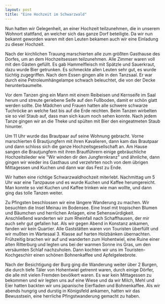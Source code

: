 ```yaml
---
layout: post
title: "Eine Hochzeit im Schwarzwald"
---
```


Nun hatten wir Gelegenheit, an einer Hochzeit teilzunehmen, die in unserem Wohnort stattfand, an welcher sich das ganze Dorf beteiligte. Da wir nun bekannt geworden waren mit den Leuten bekamen auch wir eine Einladung zu dieser Hochzeit.

Nach der kirchlichen Trauung marschierten alle zum größten Gasthause des Dorfes, um an dem Hochzeitsessen teilzunehmen. Alle Zimmer waren voll mit den Gästen gefüllt. Es gab Hammelfleisch mit Spätzle und Sauerkraut, dazu wurde Bier getrunken. Es schmeckte allen Leuten sehr gut, es wurde tüchtig zugegriffen. Nach dem Essen gingen alle in den Tanzsaal. Er war durch eine Petroleumhängelampe schwach beleuchtet, die von der Decke herunterbaumelte.

Vor dem Tanzen ging ein Mann mit einem Reibeisen und Kernseife im Saal herum und streute geriebene Seife auf den Fußboden, damit er schön glatt werden sollte. Die Mädchen und Frauen hatten alle schwere schwarze Tuchröcke an welche fast bis auf die Erde reichten. Beim Tanzen wirbelten sie so viel Staub auf, dass man sich kaum noch sehen konnte. Nach jedem Tanze gingen wir an die Theke und spülten mit Bier den eingeatmeten Staub hinunter.

Um 11 Uhr wurde das Brautpaar auf seine Wohnung gebracht. Vorne marschierten 6 Brautjungfern mit ihren Kavalieren, dann kam das Brautpaar und dann schloss sich die ganze Hochzeitsgesellschaft an. Am Hause sangen die Brautjungfern mit ihren Brautführern einige gebräuchliche Hochzeitslieder wie "Wir winden dir den Jungfernkranz" und ähnliche, dann gingen wir wieder ins Gasthaus und verzehrten noch von dem übrigen Mittagessen und Kuchen und dann war das Fest zu Ende.

Wir hatten eine richtige Schwarzwaldhochzeit miterlebt. Nachmittag um 5 Uhr war eine Tanzpause und es wurde Kuchen und Kaffee herumgereicht. Man konnte so viel Kuchen und Kaffee trinken wie man wollte, und dann ging das tolle Tanzen weiter.

Zu Pfingsten beschlossen wir eine längere Wanderung zu machen. Wir besuchten die Insel Meinau im Bodensee. Eine Insel mit tropischen Blumen und Bäumchen und herrlichen Anlagen, eine Sehenswürdigkeit. Anschließend wanderten wir zum Rheinfall nach Schaffhausen, der mir auch sehr gut gefallen hat. Als wir gegen Abend in Konstanz ankamen, fanden wir kein Quartier. Alle Gaststätten waren von Touristen überfüllt und wir mußten im Wartesaal 3. Klasse auf harten Holzbänken übernachten. Frühzeitig brachen wir auf und wanderten zum Hohentwiel, eine Ruine einer alten Ritterburg und legten uns bei der warmen Sonne ins Gras, um den versäumten Schlaf nachzuholen. Dann kochten wir uns im Touristen-Kochgeschirr einen schönen Bohnenkaffee und Apfelgeleebrote.

Nach der Besichtigung der Burg ging die Wanderung weiter über 2 Burgen, die durch tiefe Täler von Hohentwiel getrennt waren, durch einige Dörfer, die alle mit vielen Fremden bevölkert waren. Es war kein Mittagessen zu bekommen und wir legten uns auf eine Wiese und da wir Milch, Mehl und Eier hatten backten wir uns japanische Eierfladen und Bohnenkaffee. Als wir abends hungrig und durstig in Königsfeld ankamen, hatten wir das Bewusstsein, eine herrliche Pfingstwanderung gemacht zu haben.
